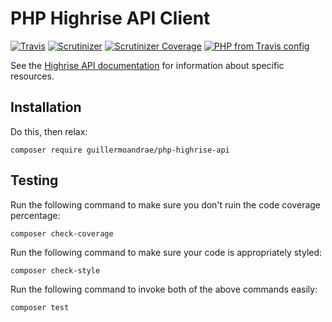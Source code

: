 # PHP Highrise API Client
[![Travis](https://img.shields.io/travis/guillermoandrae/php-highrise-api.svg?style=flat-square)](https://travis-ci.org/guillermoandrae/php-highrise-api) [![Scrutinizer](https://img.shields.io/scrutinizer/g/guillermoandrae/php-highrise-api.svg?style=flat-square)](https://scrutinizer-ci.com/g/guillermoandrae/php-highrise-api/) [![Scrutinizer Coverage](https://img.shields.io/scrutinizer/coverage/g/guillermoandrae/php-highrise-api.svg?style=flat-square)](https://scrutinizer-ci.com/g/guillermoandrae/php-highrise-api/) [![PHP from Travis config](https://img.shields.io/travis/php-v/guillermoandrae/php-highrise-api.svg?style=flat-square)](https://travis-ci.org/guillermoandrae/php-highrise-api)

See the [Highrise API documentation](https://github.com/basecamp/highrise-api) for information about specific resources.

## Installation
Do this, then relax:
```
composer require guillermoandrae/php-highrise-api
```

## Testing
Run the following command to make sure you don't ruin the code coverage percentage:
```
composer check-coverage
```

Run the following command to make sure your code is appropriately styled:
```
composer check-style
```

Run the following command to invoke both of the above commands easily:
```
composer test
```
